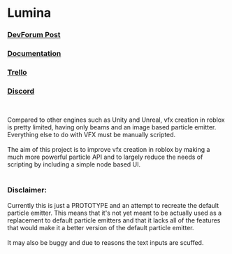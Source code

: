 # Lumina

### [DevForum Post](https://devforum.roblox.com/t/lumina-a-custom-particle-system/2963557)<br/>
### [Documentation](https://mqxsyy.github.io/LuminaDocs/)
### [Trello](https://trello.com/b/HdIHbE2Q/main)
### [Discord](https://discord.gg/pxdp5ANKUD)
<br/>

Compared to other engines such as Unity and Unreal, vfx creation in roblox is pretty limited, having only beams and an image based particle emitter. Everything else to do with VFX must be manually scripted.
<br><br>
The aim of this project is to improve vfx creation in roblox by making a much more powerful particle API and to largely reduce the needs of scripting by including a simple node based UI.
<br><br>

### Disclaimer:

Currently this is just a PROTOTYPE and an attempt to recreate the default particle emitter. This means that it's not yet meant to be actually used as a replacement to default particle emitters and that it lacks all of the features that would make it a better version of the default particle emitter.
<br> <br>
It may also be buggy and due to reasons the text inputs are scuffed.
<br> <br>
